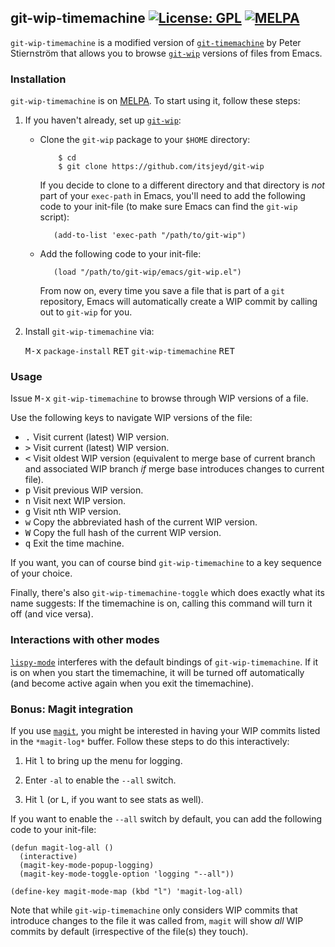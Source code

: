 ## git-wip-timemachine [![License: GPL](https://img.shields.io/badge/license-GPL-blue.svg)](http://opensource.org/licenses/GPL-3.0) [![MELPA](http://melpa.org/packages/git-wip-timemachine-badge.svg)](http://melpa.org/#/git-wip-timemachine)

`git-wip-timemachine` is a modified version of
[`git-timemachine`](https://github.com/pidu/git-timemachine) by Peter
Stiernström that allows you to browse
[`git-wip`](https://github.com/itsjeyd/git-wip) versions of files from
Emacs.

### Installation

`git-wip-timemachine` is on [MELPA](http://melpa.org/). To
start using it, follow these steps:

1. If you haven't already, set up
   [`git-wip`](https://github.com/itsjeyd/git-wip):

   - Clone the `git-wip` package to your `$HOME` directory:

             $ cd
             $ git clone https://github.com/itsjeyd/git-wip

     If you decide to clone to a different directory and that
     directory is *not* part of your `exec-path` in Emacs, you'll need
     to add the following code to your init-file (to make sure Emacs
     can find the `git-wip` script):

            (add-to-list 'exec-path "/path/to/git-wip")

   - Add the following code to your init-file:

            (load "/path/to/git-wip/emacs/git-wip.el")

     From now on, every time you save a file that is part of a `git`
     repository, Emacs will automatically create a WIP commit by
     calling out to `git-wip` for you.

2. Install `git-wip-timemachine` via:

   <kbd>M-x</kbd> `package-install` <kbd>RET</kbd> `git-wip-timemachine` <kbd>RET</kbd>

### Usage

Issue <kbd>M-x</kbd> `git-wip-timemachine` to browse through WIP
versions of a file.

Use the following keys to navigate WIP versions of the file:

- <kbd>.</kbd> Visit current (latest) WIP version.
- <kbd>></kbd> Visit current (latest) WIP version.
- <kbd><</kbd> Visit oldest WIP version (equivalent to merge base of current branch and associated WIP branch *if* merge base introduces changes to current file).
- <kbd>p</kbd> Visit previous WIP version.
- <kbd>n</kbd> Visit next WIP version.
- <kbd>g</kbd> Visit nth WIP version.
- <kbd>w</kbd> Copy the abbreviated hash of the current WIP version.
- <kbd>W</kbd> Copy the full hash of the current WIP version.
- <kbd>q</kbd> Exit the time machine.

If you want, you can of course bind `git-wip-timemachine` to a key
sequence of your choice.

Finally, there's also `git-wip-timemachine-toggle` which does exactly
what its name suggests: If the timemachine is on, calling this command
will turn it off (and vice versa).

### Interactions with other modes

[`lispy-mode`](https://github.com/abo-abo/lispy) interferes with the
default bindings of `git-wip-timemachine`. If it is on when you start
the timemachine, it will be turned off automatically (and become
active again when you exit the timemachine).

### Bonus: Magit integration

If you use [`magit`](https://github.com/magit/magit), you might be
interested in having your WIP commits listed in the `*magit-log*`
buffer. Follow these steps to do this interactively:

1. Hit <kbd>l</kbd> to bring up the menu for logging.

2. Enter `-al` to enable the `--all` switch.

3. Hit <kbd>l</kbd> (or <kbd>L</kbd>, if you want to see stats as
   well).

If you want to enable the `--all` switch by default, you can add the
following code to your init-file:

    (defun magit-log-all ()
      (interactive)
      (magit-key-mode-popup-logging)
      (magit-key-mode-toggle-option 'logging "--all"))

    (define-key magit-mode-map (kbd "l") 'magit-log-all)

Note that while `git-wip-timemachine` only considers WIP commits that
introduce changes to the file it was called from, `magit` will show
*all* WIP commits by default (irrespective of the file(s) they touch).
